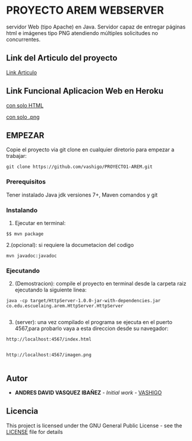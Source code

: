 # PROYECTO AREM WEBSERVER

servidor Web (tipo Apache) en Java. Servidor capaz de entregar páginas html e imágenes tipo PNG atendiendo múltiples solicitudes no concurrentes.

## Link del Articulo del proyecto

[Link Articulo](https://drive.google.com/file/d/1xJQrIGzxCvEgKT1WywZ4KVCSRpClu2Ws/view?usp=sharing)


## Link Funcional Aplicacion Web en Heroku

[con solo HTML](https://proyecto1-arem.herokuapp.com/index.html)

[con solo .png](https://proyecto1-arem.herokuapp.com/imagen.png)


## EMPEZAR

Copie el proyecto via git clone en cualquier diretorio para empezar a trabajar:
```
git clone https://github.com/vashigo/PROYECTO1-AREM.git
```

### Prerequisitos

Tener instalado Java jdk versiones 7+, Maven comandos y git

### Instalando

1. Ejecutar en terminal:

```
$$ mvn package
```
2.(opcional):
si requiere la documetacion del codigo

```
mvn javadoc:javadoc
```
### Ejecutando

2. (Demostracion):
  compile el proyecto en terminal desde la carpeta raiz ejecutando la siguiente linea:
  
```
java -cp target/HttpServer-1.0.0-jar-with-dependencies.jar co.edu.escuelaing.arem.HttpServer.HttpServer
  
```

3. (server):
una vez compilado el programa se ejecuta en el puerto 4567,para probarlo vaya a esta direccion desde su navegador:

```
http://localhost:4567/index.html
  
```
```
http://localhost:4567/imagen.png
  
```


## Autor

* **ANDRES DAVID VASQUEZ IBAÑEZ** - *Initial work* - [VASHIGO](https://github.com/vashigo)


## Licencia

This project is licensed under the GNU General Public License - see the [LICENSE](LICENSE) file for details


